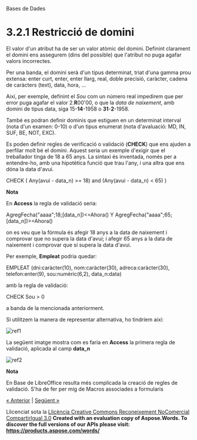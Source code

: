 Bases de Dades

# <a name="main"></a>**3.2.1 Restricció de domini**

El valor d'un atribut ha de ser un valor atòmic del domini. Definint clarament el domini ens assegurem (dins del possible) que l'atribut no puga agafar valors incorrectes.

Per una banda, el domini serà d'un tipus determinat, triat d'una gamma prou extensa: enter curt, enter, enter llarg, real, doble precisió, caràcter, cadena de caràcters (text), data, hora, ...

Així, per exemple, definint el *Sou* com un número real impedirem que per error puga agafar el valor 2.**R**00'00, o que la *data de naixement*, amb domini de tipus data, siga 15-**14**-1958 o **31**-**2**-1958.

També es podran definir dominis que estiguen en un determinat interval (nota d'un examen: 0-10) o d'un tipus enumerat (nota d'avaluació: MD, IN, SUF, BE, NOT, EXC).

Es poden definir regles de verificació o validació (**CHECK**) que ens ajuden a perfilar molt bé el domini. Aquest seria un exemple d'exigir que el treballador tinga de 18 a 65 anys. La sintaxi és inventada, només per a entendre-ho, amb una hipotètica funció que trau l'any, i una altra que ens dóna la data d'avui.

CHECK ( Any(avui - data\_n) >= 18) and (Any(avui - data\_n) < 65) )



**Nota**

En **Access** la regla de validació seria:

AgregFecha("aaaa";18;[data\_n])<=Ahora() Y AgregFecha("aaaa";65;[data\_n])>=Ahora()

on es veu que la fórmula és afegir 18 anys a la data de naixement i comprovar que no supera la data d'avui; i afegir 65 anys a la data de naixement i comprovar que sí supera la data d'avui.



Per exemple, **Empleat** podria quedar:

EMPLEAT (dni:caràcter(10), nom:caràcter(30), adreca:caràcter(30), telefon:enter(9), sou:numèric(6,2), data\_n:data)

amb la regla de validació:

CHECK Sou > 0

a banda de la mencionada anteriorment.

Si utilitzem la manera de representar alternativa, ho tindríem així:

![ref1]



La següent imatge mostra com es faria en **Access** la primera regla de validació, aplicada al camp **data\_n**

![ref2]

**Nota**

En Base de LibreOffice resulta més complicada la creació de regles de validació. S'ha de fer per mig de Macros associades a formularis

[« Anterior](32_restriccions_dusuari.md) | [Següent »](322_restricci_de_clau_principal.md)

Llicenciat sota la [Llicència Creative Commons Reconeixement NoComercial CompartirIgual 3.0](http://creativecommons.org/licenses/by-nc-sa/3.0/)
**Created with an evaluation copy of Aspose.Words. To discover the full versions of our APIs please visit: https://products.aspose.com/words/**

[ref1]: 321_restricci_de_domini.002.png
[ref2]: 321_restricci_de_domini.003.png

